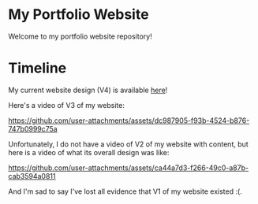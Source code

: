 # My Portfolio Website

Welcome to my portfolio website repository!

# Timeline

My current website design (V4) is available [here](https://maazmakrod.github.io/)!

Here's a video of V3 of my website:

https://github.com/user-attachments/assets/dc987905-f93b-4524-b876-747b0999c75a

Unfortunately, I do not have a video of V2 of my website with content, but here is a video of what its overall design was like:

https://github.com/user-attachments/assets/ca44a7d3-f266-49c0-a87b-cab3594a0811

And I'm sad to say I've lost all evidence that V1 of my website existed :(.

